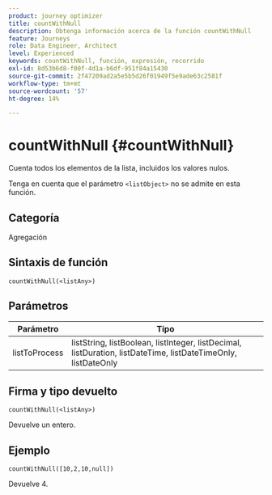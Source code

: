```yaml
---
product: journey optimizer
title: countWithNull
description: Obtenga información acerca de la función countWithNull
feature: Journeys
role: Data Engineer, Architect
level: Experienced
keywords: countWithNull, función, expresión, recorrido
exl-id: 8d53b6d8-f00f-4d1a-b6df-951f84a15430
source-git-commit: 2f47209ad2a5e5b5d26f01949f5e9ade63c2581f
workflow-type: tm+mt
source-wordcount: '57'
ht-degree: 14%

---
```


# countWithNull {#countWithNull}

Cuenta todos los elementos de la lista, incluidos los valores nulos.

Tenga en cuenta que el parámetro `<listObject>` no se admite en esta función.

## Categoría

Agregación

## Sintaxis de función

`countWithNull(<listAny>)`

## Parámetros

| Parámetro | Tipo |
|-----------|------------------|
| listToProcess | listString, listBoolean, listInteger, listDecimal, listDuration, listDateTime, listDateTimeOnly, listDateOnly |

## Firma y tipo devuelto

`countWithNull(<listAny>)`

Devuelve un entero.

## Ejemplo

`countWithNull([10,2,10,null])`

Devuelve 4.
